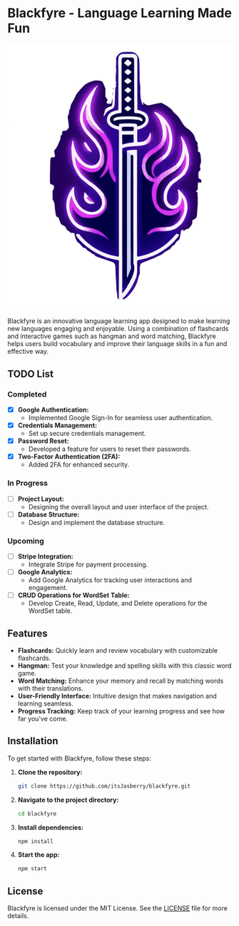 
# Blackfyre - Language Learning Made Fun

![Blackfyre Logo](/public/assets/images/logo.png)

Blackfyre is an innovative language learning app designed to make learning new languages engaging and enjoyable. Using a combination of flashcards and interactive games such as hangman and word matching, Blackfyre helps users build vocabulary and improve their language skills in a fun and effective way.

## TODO List

### Completed
- [x] **Google Authentication:**
  - Implemented Google Sign-In for seamless user authentication.
- [x] **Credentials Management:**
  - Set up secure credentials management.
- [x] **Password Reset:**
  - Developed a feature for users to reset their passwords.
- [x] **Two-Factor Authentication (2FA):**
  - Added 2FA for enhanced security.

### In Progress
- [ ] **Project Layout:**
  - Designing the overall layout and user interface of the project.
- [ ] **Database Structure:**
  - Design and implement the database structure.

### Upcoming
- [ ] **Stripe Integration:**
  - Integrate Stripe for payment processing.
- [ ] **Google Analytics:**
  - Add Google Analytics for tracking user interactions and engagement.
- [ ] **CRUD Operations for WordSet Table:**
  - Develop Create, Read, Update, and Delete operations for the WordSet table.

## Features

- **Flashcards:** Quickly learn and review vocabulary with customizable flashcards.
- **Hangman:** Test your knowledge and spelling skills with this classic word game.
- **Word Matching:** Enhance your memory and recall by matching words with their translations.
- **User-Friendly Interface:** Intuitive design that makes navigation and learning seamless.
- **Progress Tracking:** Keep track of your learning progress and see how far you've come.

## Installation

To get started with Blackfyre, follow these steps:

1. **Clone the repository:**
    ```bash
    git clone https://github.com/itsJasberry/blackfyre.git
    ```
2. **Navigate to the project directory:**
    ```bash
    cd blackfyre
    ```
3. **Install dependencies:**
    ```bash
    npm install
    ```
4. **Start the app:**
    ```bash
    npm start
    ```

## License

Blackfyre is licensed under the MIT License. See the [LICENSE](LICENSE) file for more details.
